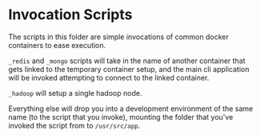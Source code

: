 # Invocation Scripts

The scripts in this folder are simple invocations of common docker containers to ease execution.

`_redis` and `_mongo` scripts will take in the name of another container that gets linked to the temporary container setup, and the main cli application will be invoked attempting to connect to the linked container.

`_hadoop` will setup a single hadoop node.

Everything else will drop you into a development environment of the same name (to the script that you invoke), mounting the folder that you've invoked the script from to `/usr/src/app`.

